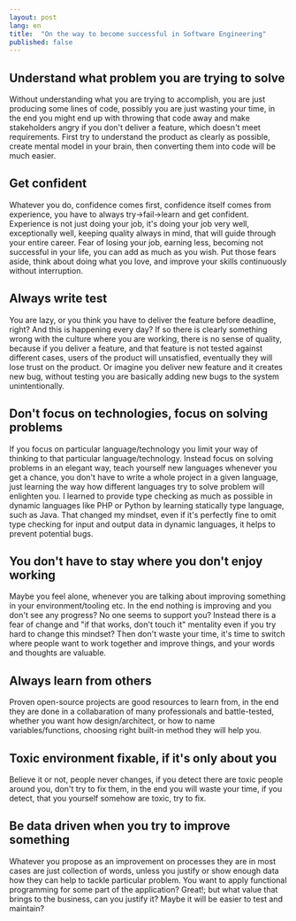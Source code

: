 ```yaml
---
layout: post
lang: en
title:  "On the way to become successful in Software Engineering"
published: false
---
```



## Understand what problem you are trying to solve
Without understanding what you are trying to accomplish, you are just producing some lines of code, possibly you are
just wasting your time, in the end you might end up with throwing that code away and make stakeholders angry if you
don't deliver a feature, which doesn't meet requirements. First try to understand the product as clearly as possible,
create mental model in your brain, then converting them into code will be much easier.

## Get confident
Whatever you do, confidence comes first, confidence itself comes from experience, you have to always try->fail->learn
and get confident. Experience is not just doing your job, it's doing your job very well, exceptionally well, keeping
quality always in mind, that will guide through your entire career. Fear of losing your job, earning less, becoming
not successful in your life, you can add as much as you wish. Put those fears aside, think about doing what you love,
and improve your skills continuously without interruption.

## Always write test
You are lazy, or you think you have to deliver the feature before deadline, right? And this is happening every day?
If so there is clearly something wrong with the culture where you are working, there is no sense of quality, because
if you deliver a feature, and that feature is not tested against different cases, users of the product will unsatisfied,
eventually they will lose trust on the product. Or imagine you deliver new feature and it creates new bug, without
testing you are basically adding new bugs to the system unintentionally.

## Don't focus on technologies, focus on solving problems
If you focus on particular language/technology you limit your way of thinking to that particular language/technology.
Instead focus on solving problems in an elegant way, teach yourself new languages whenever you get a chance, you don't
have to write a whole project in a given language, just learning the way how different languages try to solve problem
will enlighten you. I learned to provide type checking as much as possible in dynamic languages like PHP or Python by
learning statically type language, such as Java. That changed my mindset, even if it's perfectly fine to omit type
checking for input and output data in dynamic languages, it helps to prevent potential bugs.

## You don't have to stay where you don't enjoy working
Maybe you feel alone, whenever you are talking about improving something in your environment/tooling etc. In the end
nothing is improving and you don't see any progress? No one seems to support you? Instead there is a fear of change
and "if that works, don't touch it" mentality even if you try hard to change this mindset? Then don't waste your time,
it's time to switch where people want to work together and improve things, and your words and thoughts are valuable.

## Always learn from others
Proven open-source projects are good resources to learn from, in the end they are done in a collabaration of many
professionals and battle-tested, whether you want how design/architect, or how to name variables/functions, choosing
right built-in method they will help you.

## Toxic environment fixable, if it's only about you
Believe it or not, people never changes, if you detect there are toxic people around you, don't try to fix them, in the 
end you will waste your time, if you detect, that you yourself somehow are toxic, try to fix.

## Be data driven when you try to improve something
Whatever you propose as an improvement on processes they are in most cases are just collection of words, unless you
justify or show enough data how they can help to tackle particular problem. You want to apply functional programming
for some part of the application? Great!; but what value that brings to the business, can you justify it? Maybe it
will be easier to test and maintain?
